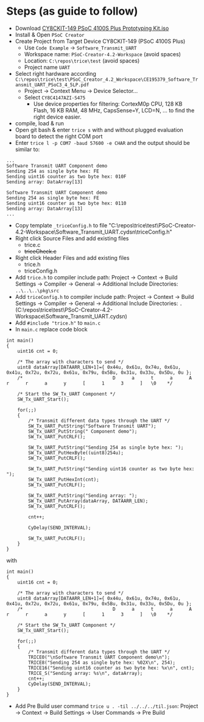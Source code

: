 # Steps (as guide to follow)

- Download [CY8CKIT-149 PSoC 4100S Plus Prototyping Kit.iso](https://www.cypress.com/documentation/development-kitsboards/cy8ckit-149-psoc-4100s-plus-prototyping-kit)
- Install & Open `PSoC Creator`
- Create Project from Target Device CY8CKIT-149 (PSoC 4100S Plus)
  - Use `Code Example` -> `Software_Transmit_UART`
  - Workspace name: `PSoC-Creator-4.2-Workspace` (avoid spaces)
  - Location: `C:\repos\trice\test` (avoid spaces)
  - Project name `UART`
- Select right hardware according `C:\repos\trice\test\PSoC_Creator_4.2_Workspace\CE195379_Software_Transmit_UART_PSoC3_4_5LP.pdf`
  - Project -> Context Menu -> Device Selector...
  - Select `CY8C4147AZI-S475`
    - Use device properties for filtering: CortexM0p CPU, 128 KB Flash, 16 KB RAM, 48 MHz, CapsSense=Y, LCD=N, ... to find the right device easier.
- compile, load & run
- Open git bash & enter `trice s` with and without plugged evaluation board to detect the right COM port
- Enter `trice l -p COM7 -baud 57600 -e CHAR` and the output should be similar to:
```
...
Software Transmit UART Component demo
Sending 254 as single byte hex: FE
Sending uint16 counter as two byte hex: 010F
Sending array: DataArray[13]

Software Transmit UART Component demo
Sending 254 as single byte hex: FE
Sending uint16 counter as two byte hex: 0110
Sending array: DataArray[13]
...
```
- Copy template `_triceConfig.h` to file "C:\repos\trice\test\PSoC-Creator-4.2-Workspace\Software_Transmit_UART.cydsn\triceConfig.h"
- Right click Source Files and add existing files
  - trice.c
  - ~~triceCheck.c~~
- Right click Header Files and add existing files
  - trice.h
  - triceConfig.h
- Add `trice.h` to compiler include path: Project -> Context -> Build Settings -> Compiler -> General -> Additional Include Directories: `..\..\..\pkg\src`
- Add `triceConfig.h` to compiler include path: Project -> Context -> Build Settings -> Compiler -> General -> Additional Include Directories: `.` (C:\repos\trice\test\PSoC-Creator-4.2-Workspace\Software_Transmit_UART.cydsn)
- Add `#include "trice.h"` to `main.c`
- In `main.c` replace code block
```
int main()
{
    uint16 cnt = 0;
    
    /* The array with characters to send */
    uint8 dataArray[DATAARR_LEN+1]={ 0x44u, 0x61u, 0x74u, 0x61u, 0x41u, 0x72u, 0x72u, 0x61u, 0x79u, 0x5Bu, 0x31u, 0x33u, 0x5Du, 0u };
    /*                                 D      a      t      a      A      r      r      a      y      [      1      3      ]   \0    */
    
    /* Start the SW_Tx_UART Component */
    SW_Tx_UART_Start();
    
    for(;;)
    {
        /* Transmit different data types through the UART */
        SW_Tx_UART_PutString("Software Transmit UART");
        SW_Tx_UART_PutString(" Component demo");
        SW_Tx_UART_PutCRLF();
        
        SW_Tx_UART_PutString("Sending 254 as single byte hex: ");
        SW_Tx_UART_PutHexByte((uint8)254u);
        SW_Tx_UART_PutCRLF();
        
        SW_Tx_UART_PutString("Sending uint16 counter as two byte hex: ");
        SW_Tx_UART_PutHexInt(cnt);
        SW_Tx_UART_PutCRLF();
        
        SW_Tx_UART_PutString("Sending array: ");
        SW_Tx_UART_PutArray(dataArray, DATAARR_LEN);
        SW_Tx_UART_PutCRLF();
        
        cnt++;
        
        CyDelay(SEND_INTERVAL);
        
        SW_Tx_UART_PutCRLF();
    }
}
```
with
```
int main()
{
    uint16 cnt = 0;
    
    /* The array with characters to send */
    uint8 dataArray[DATAARR_LEN+1]={ 0x44u, 0x61u, 0x74u, 0x61u, 0x41u, 0x72u, 0x72u, 0x61u, 0x79u, 0x5Bu, 0x31u, 0x33u, 0x5Du, 0u };
    /*                                 D      a      t      a      A      r      r      a      y      [      1      3      ]   \0    */
    
    /* Start the SW_Tx_UART Component */
    SW_Tx_UART_Start();
    
    for(;;)
    {
        /* Transmit different data types through the UART */
        TRICE0("\nSoftware Transmit UART Component demo\n");
        TRICE8("Sending 254 as single byte hex: %02X\n", 254);
        TRICE16("Sending uint16 counter as two byte hex: %x\n", cnt);
        TRICE_S("Sending array: %s\n", dataArray);
        cnt++; 
        CyDelay(SEND_INTERVAL);
    }
}
```

- Add Pre Build user command `trice u . -til ../../../til.json`: Project -> Context -> Build Settings -> User Commands -> Pre Build